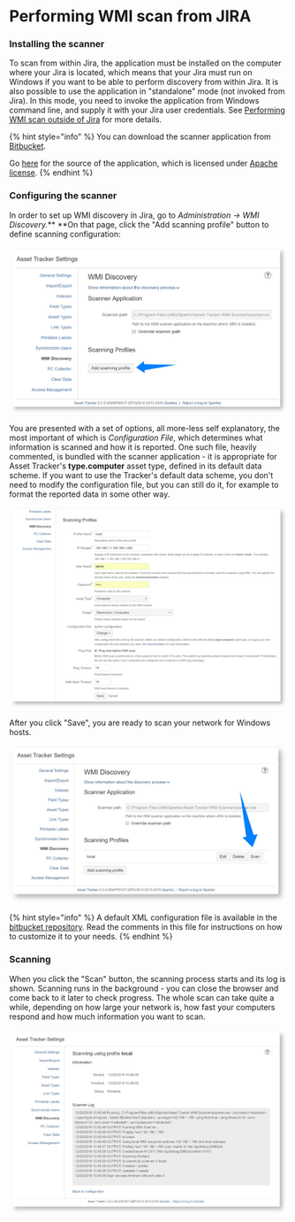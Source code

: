 # Performing WMI scan from JIRA

### Installing the scanner

To scan from within Jira, the application must be installed on the computer where your Jira is located, which means that your Jira must run on Windows if you want to be able to perform discovery from within Jira. It is also possible to use the application in "standalone" mode \(not invoked from Jira\). In this mode, you need to invoke the application from Windows command line, and supply it with your Jira user credentials. See [Performing WMI scan outside of Jira](performing-wmi-scan-outside-of-jira.md) for more details.

{% hint style="info" %}
You can download the scanner application from [Bitbucket](https://bitbucket.org/spartez/ephor-scanners/downloads).

Go [here](https://bitbucket.org/spartez/ephor-scanners) for the source of the application, which is licensed under [Apache license](http://www.apache.org/licenses/LICENSE-2.0).
{% endhint %}

### Configuring the scanner

In order to set up WMI discovery in Jira, go to _Administration → WMI Discovery._** **On that page, click the "Add scanning profile" button to define scanning configuration:

![](../../../../.gitbook/assets/image%20%2817%29.png)

You are presented with a set of options, all more-less self explanatory, the most important of which is _Configuration File_, which determines what information is scanned and how it is reported. One such file, heavily commented, is bundled with the scanner application - it is appropriate for Asset Tracker's **type.computer** asset type, defined in its default data scheme. If you want to use the Tracker's default data scheme, you don't need to modify the configuration file, but you can still do it, for example to format the reported data in some other way.

![](../../../../.gitbook/assets/image%20%2823%29.png)

After you click "Save", you are ready to scan your network for Windows hosts.

![](../../../../.gitbook/assets/image%20%2846%29.png)

{% hint style="info" %}
A default XML configuration file is available in the [bitbucket repository](https://bitbucket.org/spartez/ephor-scanners/raw/214b8976d0eed672d0b6fbac1e786598f8fbb974/windows/commandline/default_wmi_config.xml). Read the comments in this file for instructions on how to customize it to your needs.
{% endhint %}

### Scanning

When you click the "Scan" button, the scanning process starts and its log is shown. Scanning runs in the background - you can close the browser and come back to it later to check progress. The whole scan can take quite a while, depending on how large your network is, how fast your computers respond and how much information you want to scan.

![](../../../../.gitbook/assets/image%20%288%29.png)

